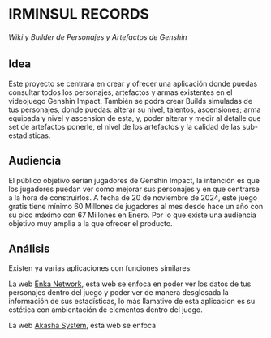 # IRMINSUL RECORDS 
###### *Wiki y Builder de Personajes y Artefactos de Genshin*
## Idea
Este proyecto se centrara en crear y ofrecer una aplicación donde puedas consultar todos los personajes, artefactos y armas existentes en el videojuego Genshin Impact. También se podra crear Builds simuladas de tus personajes, donde puedas: alterar su nivel, talentos, ascensiones; arma equipada y nivel y ascension de esta, y, poder alterar y medir al detalle que set de artefactos ponerle, el nivel de los artefactos y la calidad de las sub-estadisticas.

## Audiencia
El público objetivo serían jugadores de Genshin Impact, la intención es que los jugadores puedan ver como mejorar sus personajes y en que centrarse a la hora de construirlos. A fecha de 20 de noviembre de 2024, este juego gratis tiene mínimo 60 Millones de jugadores al mes desde hace un año con su pico máximo con 67 Millones en Enero. Por lo que existe una audiencia objetivo muy amplia a la que ofrecer el producto.

## Análisis

Existen ya varias aplicaciones con funciones similares:

La web [Enka Network](https://enka.network), esta web se enfoca en poder ver los datos de tus personajes dentro del juego y poder ver de manera desglosada la información de sus estadísticas, lo más llamativo de esta aplicacion es su estética con ambientación de elementos dentro del juego.

La web [Akasha System](https://akasha.cv/), esta web se enfoca